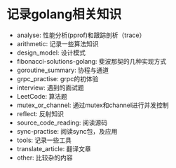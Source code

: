# 记录golang相关知识

- analyse: 性能分析(pprof)和跟踪剖析（trace）
- arithmetic: 记录一些算法知识
- design_model: 设计模式
- fibonacci-solutions-golang: 斐波那契的几种实现方式
- goroutine_summary: 协程与通道
- grpc_practise: grpc的初体验
- interview: 遇到的面试题
- LeetCode: 算法题
- mutex_or_channel: 通过mutex和channel进行并发控制
- reflect: 反射知识
- source_code_reading: 阅读源码
- sync-practise: 阅读sync包，及应用
- tools: 记录一些工具
- translate_article: 翻译文章
- other: 比较杂的内容
